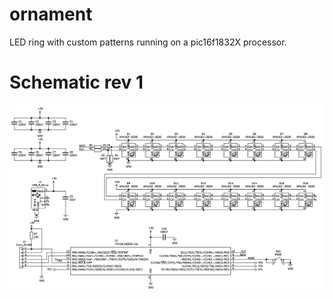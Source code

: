 # ornament
LED ring with custom patterns running on a pic16f1832X processor.

# Schematic rev 1
![SCH](https://github.com/drkntz/ornament/blob/master/Docs/ornament-SCH-V01.png)
